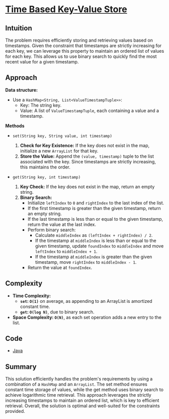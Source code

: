 # [Time Based Key-Value Store](https://leetcode.com/problems/time-based-key-value-store/description/)

## Intuition

The problem requires efficiently storing and retrieving values based on timestamps. Given the constraint that timestamps
are strictly increasing for each key, we can leverage this property to maintain an ordered list of values for each key. 
This allows us to use binary search to quickly find the most recent value for a given timestamp.

## Approach

**Data structure:**

- Use a `HashMap<String, List<ValueTimestampTuple>>`:
  - Key: The string key. 
  - Value: A list of `ValueTimestampTuple`, each containing a value and a timestamp.

**Methods**

- `set(String key, String value, int timestamp)`
  1. **Check for Key Existence:** If the key does not exist in the map, initialize a new `ArrayList` for that key.
  2. **Store the Value:** Append the `(value, timestamp)` tuple to the list associated with the key. Since timestamps 
  are strictly increasing, this maintains the order.

- `get(String key, int timestamp)`
  1. **Key Check:** If the key does not exist in the map, return an empty string.
  2. **Binary Search:**
     - Initialize `leftIndex` to `0` and `rightIndex` to the last index of the list.
     - If the first timestamp is greater than the given timestamp, return an empty string.
     - If the last timestamp is less than or equal to the given timestamp, return the value at the last index.
     - Perform binary search:
       - Calculate `middleIndex` as `(leftIndex + rightIndex) / 2`.
       - If the timestamp at `middleIndex` is less than or equal to the given timestamp, update `foundIndex` to 
       `middleIndex` and move `leftIndex` to `middleIndex + 1`.
       - If the timestamp at `middleIndex` is greater than the given timestamp, move `rightIndex` to `middleIndex - 1`.
     - Return the value at `foundIndex`.

## Complexity

- **Time Complexity:**
  - **`set`: `O(1)`** on average, as appending to an ArrayList is amortized constant time.
  - **`get`: `O(log N)`**, due to binary search.
- **Space Complexity: `O(N)`**, as each set operation adds a new entry to the list.

## Code

- [Java](../src/main/java/io/dksifoua/leetcode/timebasedkeyvaluestore/TimeMap.java)

## Summary

This solution efficiently handles the problem's requirements by using a combination of a `HashMap` and an `ArrayList`. 
The set method ensures constant time storage of values, while the get method uses binary search to achieve logarithmic 
time retrieval. This approach leverages the strictly increasing timestamps to maintain an ordered list, which is key to 
efficient retrieval. Overall, the solution is optimal and well-suited for the constraints provided.